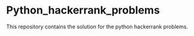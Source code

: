 # Python_hackerrank_problems
This repository contains the solution for the python hackerrank problems.
